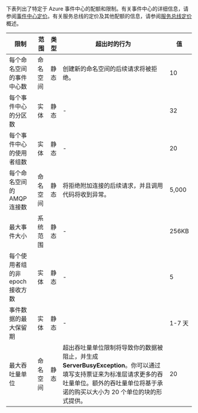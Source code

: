 下表列出了特定于 Azure 事件中心的配额和限制。有关事件中心的详细信息，请参阅[事件中心定价](/pricing/details/event-hubs/)。有关服务总线的定价及其他配额的信息，请参阅[服务总线定价](/pricing/details/messaging/)概述。

| 限制 | 范围 | 类型 | 超出时的行为 | 值 |
|--------------------------------------------------|-------------|--------|------------------------------------------------------------------------------------------------------------------------|----------|
| 每个命名空间的事件中心数 | 命名空间 | 静态 | 创建新的命名空间的后续请求将被拒绝。 | 10 |
| 每个事件中心的分区数 | 实体 | 静态 | - | 32 |
| 每个事件中心的使用者组数 | 实体 | 静态 | - | 20 |
| 每个命名空间的 AMQP 连接数 | 命名空间 | 静态 |将拒绝附加连接的后续请求，并且调用代码将收到异常。| 5,000 |
| 最大事件大小 | 系统范围 | 静态 | - | 256KB |
| 每个使用者组的非 epoch 接收方数 | 实体 | 静态 | - | 5 |
| 事件数据的最大保留期 | 实体 | 静态 | - | 1-7 天 |
| 最大吞吐量单位 | 命名空间 | 静态 | 超出吞吐量单位限制将导致你的数据被阻止，并生成 **ServerBusyException**。你可以通过填写支持票证来为标准层请求更多的吞吐量单位。额外的吞吐量单位将基于承诺的购买以大小为 20 个单位的块的形式提供。| 20 |

<!---HONumber=Mooncake_0704_2016-->